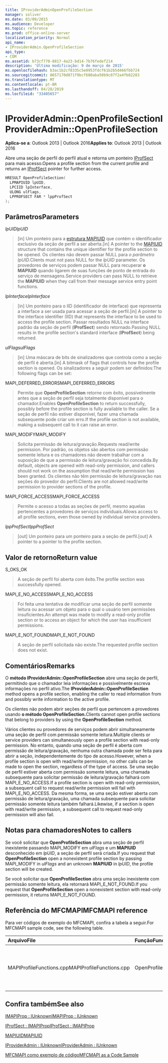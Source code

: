 ```yaml
---
title: IProviderAdminOpenProfileSection
manager: soliver
ms.date: 03/09/2015
ms.audience: Developer
ms.topic: reference
ms.prod: office-online-server
localization_priority: Normal
api_name:
- IProviderAdmin.OpenProfileSection
api_type:
- COM
ms.assetid: b73cf770-8817-4a23-bd14-7b76fedef214
description: 'Última modificação: 9 de março de 2015'
ms.openlocfilehash: b3ac1b2cf8335c5e0953fdcf61b2b5d466fbb724
ms.sourcegitcommit: 8657170d071f9bcf680aba50b9c07f2a4fb82283
ms.translationtype: MT
ms.contentlocale: pt-BR
ms.lasthandoff: 04/28/2019
ms.locfileid: "33405657"
---
```

# <a name="iprovideradminopenprofilesection"></a><span data-ttu-id="457c4-103">IProviderAdmin::OpenProfileSection</span><span class="sxs-lookup"><span data-stu-id="457c4-103">IProviderAdmin::OpenProfileSection</span></span>

  
  
<span data-ttu-id="457c4-104">**Aplica-se a**: Outlook 2013 | Outlook 2016</span><span class="sxs-lookup"><span data-stu-id="457c4-104">**Applies to**: Outlook 2013 | Outlook 2016</span></span> 
  
<span data-ttu-id="457c4-105">Abre uma seção de perfil do perfil atual e retorna um ponteiro [IProfSect](iprofsectimapiprop.md) para mais acesso.</span><span class="sxs-lookup"><span data-stu-id="457c4-105">Opens a profile section from the current profile and returns an [IProfSect](iprofsectimapiprop.md) pointer for further access.</span></span> 
  
```cpp
HRESULT OpenProfileSection(
  LPMAPIUID lpUID,
  LPCIID lpInterface,
  ULONG ulFlags,
  LPPROFSECT FAR * lppProfSect
);
```

## <a name="parameters"></a><span data-ttu-id="457c4-106">Parâmetros</span><span class="sxs-lookup"><span data-stu-id="457c4-106">Parameters</span></span>

 <span data-ttu-id="457c4-107">_lpUID_</span><span class="sxs-lookup"><span data-stu-id="457c4-107">_lpUID_</span></span>
  
> <span data-ttu-id="457c4-108">[in] Um ponteiro para a [estrutura MAPIUID](mapiuid.md) que contém o identificador exclusivo da seção de perfil a ser aberta.</span><span class="sxs-lookup"><span data-stu-id="457c4-108">[in] A pointer to the [MAPIUID](mapiuid.md) structure that contains the unique identifier for the profile section to be opened.</span></span> <span data-ttu-id="457c4-109">Os clientes não devem passar NULL para _o parâmetro lpUID._</span><span class="sxs-lookup"><span data-stu-id="457c4-109">Clients must not pass NULL for the  _lpUID_ parameter.</span></span> <span data-ttu-id="457c4-110">Os provedores de serviços podem passar NULL para recuperar **o MAPIUID** quando ligarem de suas funções de ponto de entrada do serviço de mensagens.</span><span class="sxs-lookup"><span data-stu-id="457c4-110">Service providers can pass NULL to retrieve the **MAPIUID** when they call from their message service entry point functions.</span></span> 
    
 <span data-ttu-id="457c4-111">_lpInterface_</span><span class="sxs-lookup"><span data-stu-id="457c4-111">_lpInterface_</span></span>
  
> <span data-ttu-id="457c4-112">[in] Um ponteiro para o IID (identificador de interface) que representa a interface a ser usada para acessar a seção de perfil.</span><span class="sxs-lookup"><span data-stu-id="457c4-112">[in] A pointer to the interface identifier (IID) that represents the interface to be used to access the profile section.</span></span> <span data-ttu-id="457c4-113">Passar resultados NULL na interface padrão da seção de perfil (**IProfSect**) sendo retornado.</span><span class="sxs-lookup"><span data-stu-id="457c4-113">Passing NULL results in the profile section's standard interface (**IProfSect**) being returned.</span></span> 
    
 <span data-ttu-id="457c4-114">_ulFlags_</span><span class="sxs-lookup"><span data-stu-id="457c4-114">_ulFlags_</span></span>
  
> <span data-ttu-id="457c4-115">[in] Uma máscara de bits de sinalizadores que controla como a seção de perfil é aberta.</span><span class="sxs-lookup"><span data-stu-id="457c4-115">[in] A bitmask of flags that controls how the profile section is opened.</span></span> <span data-ttu-id="457c4-116">Os sinalizadores a seguir podem ser definidos:</span><span class="sxs-lookup"><span data-stu-id="457c4-116">The following flags can be set:</span></span>
    
<span data-ttu-id="457c4-117">MAPI_DEFERRED_ERRORS</span><span class="sxs-lookup"><span data-stu-id="457c4-117">MAPI_DEFERRED_ERRORS</span></span> 
  
> <span data-ttu-id="457c4-118">Permite que **OpenProfileSection** retorne com êxito, possivelmente antes que a seção de perfil seja totalmente disponível para o chamador.</span><span class="sxs-lookup"><span data-stu-id="457c4-118">Enables **OpenProfileSection** to return successfully, possibly before the profile section is fully available to the caller.</span></span> <span data-ttu-id="457c4-119">Se a seção de perfil não estiver disponível, fazer uma chamada subsequente pode criar um erro.</span><span class="sxs-lookup"><span data-stu-id="457c4-119">If the profile section is not available, making a subsequent call to it can raise an error.</span></span> 
    
<span data-ttu-id="457c4-120">MAPI_MODIFY</span><span class="sxs-lookup"><span data-stu-id="457c4-120">MAPI_MODIFY</span></span> 
  
> <span data-ttu-id="457c4-121">Solicita permissão de leitura/gravação.</span><span class="sxs-lookup"><span data-stu-id="457c4-121">Requests read/write permission.</span></span> <span data-ttu-id="457c4-122">Por padrão, os objetos são abertos com permissão somente leitura e os chamadores não devem trabalhar com a suposição de que a permissão de leitura/gravação foi concedida.</span><span class="sxs-lookup"><span data-stu-id="457c4-122">By default, objects are opened with read-only permission, and callers should not work on the assumption that read/write permission has been granted.</span></span> <span data-ttu-id="457c4-123">Os clientes não têm permissão de leitura/gravação nas seções do provedor do perfil.</span><span class="sxs-lookup"><span data-stu-id="457c4-123">Clients are not allowed read/write permission to provider sections of the profile.</span></span>
    
<span data-ttu-id="457c4-124">MAPI_FORCE_ACCESS</span><span class="sxs-lookup"><span data-stu-id="457c4-124">MAPI_FORCE_ACCESS</span></span>
  
> <span data-ttu-id="457c4-125">Permite o acesso a todas as seções de perfil, mesmo aquelas pertencentes a provedores de serviços individuais.</span><span class="sxs-lookup"><span data-stu-id="457c4-125">Allows access to all profile sections, even those owned by individual service providers.</span></span>
    
 <span data-ttu-id="457c4-126">_lppProfSect_</span><span class="sxs-lookup"><span data-stu-id="457c4-126">_lppProfSect_</span></span>
  
> <span data-ttu-id="457c4-127">[out] Um ponteiro para um ponteiro para a seção de perfil.</span><span class="sxs-lookup"><span data-stu-id="457c4-127">[out] A pointer to a pointer to the profile section.</span></span>
    
## <a name="return-value"></a><span data-ttu-id="457c4-128">Valor de retorno</span><span class="sxs-lookup"><span data-stu-id="457c4-128">Return value</span></span>

<span data-ttu-id="457c4-129">S_OK</span><span class="sxs-lookup"><span data-stu-id="457c4-129">S_OK</span></span> 
  
> <span data-ttu-id="457c4-130">A seção de perfil foi aberta com êxito.</span><span class="sxs-lookup"><span data-stu-id="457c4-130">The profile section was successfully opened.</span></span>
    
<span data-ttu-id="457c4-131">MAPI_E_NO_ACCESS</span><span class="sxs-lookup"><span data-stu-id="457c4-131">MAPI_E_NO_ACCESS</span></span> 
  
> <span data-ttu-id="457c4-132">Foi feita uma tentativa de modificar uma seção de perfil somente leitura ou acessar um objeto para o qual o usuário tem permissões insuficientes.</span><span class="sxs-lookup"><span data-stu-id="457c4-132">An attempt was made to modify a read-only profile section or to access an object for which the user has insufficient permissions.</span></span>
    
<span data-ttu-id="457c4-133">MAPI_E_NOT_FOUND</span><span class="sxs-lookup"><span data-stu-id="457c4-133">MAPI_E_NOT_FOUND</span></span> 
  
> <span data-ttu-id="457c4-134">A seção de perfil solicitada não existe.</span><span class="sxs-lookup"><span data-stu-id="457c4-134">The requested profile section does not exist.</span></span>
    
## <a name="remarks"></a><span data-ttu-id="457c4-135">Comentários</span><span class="sxs-lookup"><span data-stu-id="457c4-135">Remarks</span></span>

<span data-ttu-id="457c4-136">O **método IProviderAdmin::OpenProfileSection** abre uma seção de perfil, permitindo que o chamador leia informações e possivelmente escreva informações no perfil ativo.</span><span class="sxs-lookup"><span data-stu-id="457c4-136">The **IProviderAdmin::OpenProfileSection** method opens a profile section, enabling the caller to read information from and possibly write information to the active profile.</span></span> 
  
<span data-ttu-id="457c4-137">Os clientes não podem abrir seções de perfil que pertencem a provedores usando **o método OpenProfileSection.**</span><span class="sxs-lookup"><span data-stu-id="457c4-137">Clients cannot open profile sections that belong to providers by using the **OpenProfileSection** method.</span></span> 
  
<span data-ttu-id="457c4-138">Vários clientes ou provedores de serviços podem abrir simultaneamente uma seção de perfil com permissão somente leitura.</span><span class="sxs-lookup"><span data-stu-id="457c4-138">Multiple clients or service providers can simultaneously open a profile section with read-only permission.</span></span> <span data-ttu-id="457c4-139">No entanto, quando uma seção de perfil é aberta com permissão de leitura/gravação, nenhuma outra chamada pode ser feita para abrir a seção, independentemente do tipo de acesso.</span><span class="sxs-lookup"><span data-stu-id="457c4-139">However, when a profile section is open with read/write permission, no other calls can be made to open the section, regardless of the type of access.</span></span> <span data-ttu-id="457c4-140">Se uma seção de perfil estiver aberta com permissão somente leitura, uma chamada subsequente para solicitar permissão de leitura/gravação falhará com MAPI_E_NO_ACCESS.</span><span class="sxs-lookup"><span data-stu-id="457c4-140">If a profile section is open with read-only permission, a subsequent call to request read/write permission will fail with MAPI_E_NO_ACCESS.</span></span> <span data-ttu-id="457c4-141">Da mesma forma, se uma seção estiver aberta com permissão de leitura/gravação, uma chamada subsequente para solicitar permissão somente leitura também falhará.</span><span class="sxs-lookup"><span data-stu-id="457c4-141">Likewise, if a section is open with read/write permission, a subsequent call to request read-only permission will also fail.</span></span> 
  
## <a name="notes-to-callers"></a><span data-ttu-id="457c4-142">Notas para chamadores</span><span class="sxs-lookup"><span data-stu-id="457c4-142">Notes to callers</span></span>

<span data-ttu-id="457c4-143">Se você solicitar que **OpenProfileSection** abra uma seção de perfil inexistente passando MAPI_MODIFY em  _ulFlags_ e um **MAPIUID** desconhecido em  _lpUID_, a seção de perfil será criada.</span><span class="sxs-lookup"><span data-stu-id="457c4-143">If you request that **OpenProfileSection** open a nonexistent profile section by passing MAPI_MODIFY in  _ulFlags_ and an unknown **MAPIUID** in  _lpUID_, the profile section will be created.</span></span> 
  
<span data-ttu-id="457c4-144">Se você solicitar que **OpenProfileSection** abra uma seção inexistente com permissão somente leitura, ela retornará MAPI_E_NOT_FOUND.</span><span class="sxs-lookup"><span data-stu-id="457c4-144">If you request that **OpenProfileSection** open a nonexistent section with read-only permission, it returns MAPI_E_NOT_FOUND.</span></span> 
  
## <a name="mfcmapi-reference"></a><span data-ttu-id="457c4-145">Referência do MFCMAPI</span><span class="sxs-lookup"><span data-stu-id="457c4-145">MFCMAPI reference</span></span>

<span data-ttu-id="457c4-146">Para ver códigos de exemplo do MFCMAPI, confira a tabela a seguir.</span><span class="sxs-lookup"><span data-stu-id="457c4-146">For MFCMAPI sample code, see the following table.</span></span>
  
|<span data-ttu-id="457c4-147">**Arquivo**</span><span class="sxs-lookup"><span data-stu-id="457c4-147">**File**</span></span>|<span data-ttu-id="457c4-148">**Função**</span><span class="sxs-lookup"><span data-stu-id="457c4-148">**Function**</span></span>|<span data-ttu-id="457c4-149">**Comentário**</span><span class="sxs-lookup"><span data-stu-id="457c4-149">**Comment**</span></span>|
|:-----|:-----|:-----|
|<span data-ttu-id="457c4-150">MAPIProfileFunctions.cpp</span><span class="sxs-lookup"><span data-stu-id="457c4-150">MAPIProfileFunctions.cpp</span></span>  <br/> |<span data-ttu-id="457c4-151">OpenProfileSection</span><span class="sxs-lookup"><span data-stu-id="457c4-151">OpenProfileSection</span></span>  <br/> |<span data-ttu-id="457c4-152">MFCMAPI usa o **método IProviderAdmin::OpenProfileSection** para abrir uma seção de perfil do perfil atual.</span><span class="sxs-lookup"><span data-stu-id="457c4-152">MFCMAPI uses the **IProviderAdmin::OpenProfileSection** method to open a profile section from the current profile.</span></span>  <br/> |
   
## <a name="see-also"></a><span data-ttu-id="457c4-153">Confira também</span><span class="sxs-lookup"><span data-stu-id="457c4-153">See also</span></span>



[<span data-ttu-id="457c4-154">IMAPIProp : IUnknown</span><span class="sxs-lookup"><span data-stu-id="457c4-154">IMAPIProp : IUnknown</span></span>](imapipropiunknown.md)
  
[<span data-ttu-id="457c4-155">IProfSect : IMAPIProp</span><span class="sxs-lookup"><span data-stu-id="457c4-155">IProfSect : IMAPIProp</span></span>](iprofsectimapiprop.md)
  
[<span data-ttu-id="457c4-156">MAPIUID</span><span class="sxs-lookup"><span data-stu-id="457c4-156">MAPIUID</span></span>](mapiuid.md)
  
[<span data-ttu-id="457c4-157">IProviderAdmin : IUnknown</span><span class="sxs-lookup"><span data-stu-id="457c4-157">IProviderAdmin : IUnknown</span></span>](iprovideradminiunknown.md)


[<span data-ttu-id="457c4-158">MFCMAPI como exemplo de código</span><span class="sxs-lookup"><span data-stu-id="457c4-158">MFCMAPI as a Code Sample</span></span>](mfcmapi-as-a-code-sample.md)

